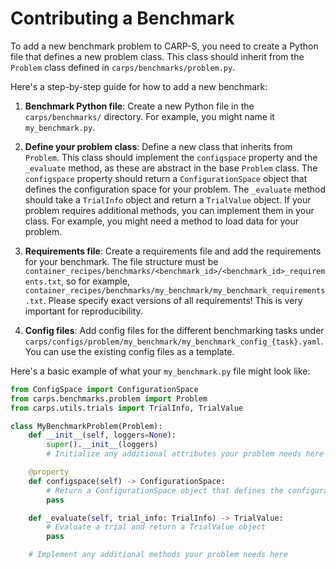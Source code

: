 # Contributing a Benchmark

To add a new benchmark problem to CARP-S, you need to create a Python file that defines a
new problem class. This class should inherit from the `Problem` class defined in
`carps/benchmarks/problem.py`.

Here's a step-by-step guide for how to add a new benchmark:

1. **Benchmark Python file**:
   Create a new Python file in the `carps/benchmarks/` directory.
   For example, you might name it `my_benchmark.py`.


2. **Define your problem class**:
   Define a new class that inherits from `Problem`. This class should implement the `configspace`
   property and the `_evaluate` method, as these are abstract in the base `Problem` class.
   The `configspace` property should return a `ConfigurationSpace` object that defines the
   configuration space for your problem. The `_evaluate` method should take a `TrialInfo` object
   and return a `TrialValue` object. If your problem requires additional methods, you can implement
   them in your class. For example, you might need a method to load data for your problem.


3. **Requirements file**: Create a requirements file and add the requirements for your benchmark.
   The file structure must be
   `container_recipes/benchmarks/<benchmark_id>/<benchmark_id>_requirements.txt`, so for example,
   `container_recipes/benchmarks/my_benchmark/my_benchmark_requirements.txt`. Please specify exact
   versions of all requirements! This is very important for reproducibility.


4. **Config files**: Add config files for the different benchmarking tasks under
   `carps/configs/problem/my_benchmark/my_benchmark_config_{task}.yaml`.
   You can use the existing config files as a template.

Here's a basic example of what your `my_benchmark.py` file might look like:

```python
from ConfigSpace import ConfigurationSpace
from carps.benchmarks.problem import Problem
from carps.utils.trials import TrialInfo, TrialValue

class MyBenchmarkProblem(Problem):
    def __init__(self, loggers=None):
        super().__init__(loggers)
        # Initialize any additional attributes your problem needs here

    @property
    def configspace(self) -> ConfigurationSpace:
        # Return a ConfigurationSpace object that defines the configuration space for your problem
        pass

    def _evaluate(self, trial_info: TrialInfo) -> TrialValue:
        # Evaluate a trial and return a TrialValue object
        pass

    # Implement any additional methods your problem needs here
```
